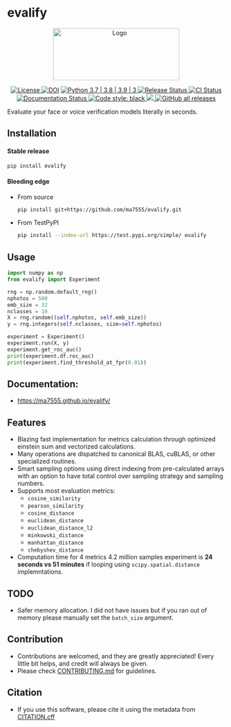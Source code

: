 # evalify

<p align="center">

<img src="https://user-images.githubusercontent.com/7144929/154332210-fa1fee34-faae-4567-858a-49fa53e99a2b.svg" width="292" height="120" alt="Logo"/>

</p>

<p align="center">

<a href="https://github.com/ma7555/evalify/blob/main/LICENSE">
    <img src="https://img.shields.io/github/license/ma7555/evalify"
        alt = "License">
</a>
<a href="https://doi.org/10.5281/zenodo.6181723"><img src="https://zenodo.org/badge/DOI/10.5281/zenodo.6181723.svg" alt="DOI"></a>
<a href="https://www.python.org/downloads/">
    <img src="https://img.shields.io/badge/python-3.7 | 3.8 | 3.9 | 3.10-blue.svg"
        alt = "Python 3.7 | 3.8 | 3.9 | 3">
</a>
<a href="https://pypi.python.org/pypi/evalify">
    <img src="https://img.shields.io/pypi/v/evalify.svg"
        alt = "Release Status">
</a>
<a href="https://github.com/ma7555/evalify/actions">
    <img src="https://github.com/ma7555/evalify/actions/workflows/dev.yml/badge.svg?branch=main" alt="CI Status">
</a>
<a href="https://ma7555.github.io/evalify/">
    <img src="https://img.shields.io/website/https/ma7555.github.io/evalify/index.html.svg?label=docs&down_message=unavailable&up_message=available" alt="Documentation Status">
</a>
<a href="https://github.com/psf/black">
    <img src="https://img.shields.io/badge/code%20style-black-000000.svg" alt="Code style: black">
</a>
<a href="https://codecov.io/gh/ma7555/evalify">
  <img src="https://codecov.io/gh/ma7555/evalify/branch/main/graph/badge.svg" />
</a>
<a href="https://github.com/ma7555/evalify/releases"><img alt="GitHub all releases" src="https://img.shields.io/github/downloads/ma7555/evalify/total">
</a>

</p>


Evaluate your face or voice verification models literally in seconds.

## Installation
#### Stable release
```bash
pip install evalify
```
#### Bleeding edge
* From source
    ```bash
    pip install git+https://github.com/ma7555/evalify.git
    ```
* From TestPyPI
    ```bash
    pip install --index-url https://test.pypi.org/simple/ evalify
    ```

## Usage

```python
import numpy as np
from evalify import Experiment

rng = np.random.default_rng()
nphotos = 500
emb_size = 32
nclasses = 10
X = rng.random((self.nphotos, self.emb_size))
y = rng.integers(self.nclasses, size=self.nphotos)

experiment = Experiment()
experiment.run(X, y)
experiment.get_roc_auc()
print(experiment.df.roc_auc)
print(experiment.find_threshold_at_fpr(0.01))
```
## Documentation: 
* <https://ma7555.github.io/evalify/>


## Features

* Blazing fast implementation for metrics calculation through optimized einstein sum and vectorized calculations.
* Many operations are dispatched to canonical BLAS, cuBLAS, or other specialized routines.
* Smart sampling options using direct indexing from pre-calculated arrays with an option to have total control over sampling strategy and sampling numbers.
* Supports most evaluation metrics:
    - `cosine_similarity`
    - `pearson_similarity`
    - `cosine_distance`
    - `euclidean_distance`
    - `euclidean_distance_l2`
    - `minkowski_distance`
    - `manhattan_distance`
    - `chebyshev_distance`
* Computation time for 4 metrics 4.2 million samples experiment is **24 seconds vs 51 minutes** if looping using `scipy.spatial.distance` implemntations.

## TODO
* Safer memory allocation. I did not have issues but if you ran out of memory please manually set the `batch_size` argument.

## Contribution
* Contributions are welcomed, and they are greatly appreciated! Every little bit helps, and credit will always be given.
* Please check [CONTRIBUTING.md](https://github.com/ma7555/evalify/blob/main/CONTRIBUTING.md) for guidelines.

## Citation
* If you use this software, please cite it using the metadata from [CITATION.cff](https://github.com/ma7555/evalify/blob/main/CITATION.cff)

